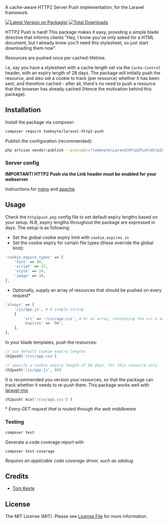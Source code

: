 A cache-aware HTTP2 Server Push implementation, for the Laravel framework

[![Latest Version on Packagist](https://img.shields.io/packagist/v/tomkeyte/laravel-http2-push.svg?style=flat-square)](https://packagist.org/packages/tomkeyte/laravel-http2-push)
[![Total Downloads](https://img.shields.io/packagist/dt/tomkeyte/laravel-http2-push.svg?style=flat-square)](https://packagist.org/packages/tomkeyte/laravel-http2-push)

HTTP2 Push is hard! This package makes it easy, providing a simple blade directive that informs clients "Hey, I know you've only asked for a HTML document, but I already know you'll need this stylesheet, so just start downloading them now".

Resources are pushed once per cached-lifetime.

i.e, say you have a stylesheet with a cache length set via the `Cache-Control` header, with an expiry length of 28 days.
The package will initially push the resource, and also set a cookie to track (per resource) whether it has been sent, and therefore cached - after all, there's no need to push a resource that the browser has already cached (Hence the motivation behind this package).

## Installation

Install the package via composer:

```bash
composer require tomkeyte/laravel-http2-push
```

Publish the configuration (recommended):

```bash
php artisan vendor:publish --provider="tomkeyte\LaravelHttp2Push\Http2PushServiceProvider"
```

### Server config

**IMPORTANT! HTTP2 Push via the Link header must be enabled for your webserver**

Instructions for [nginx](https://www.nginx.com/blog/nginx-1-13-9-http2-server-push/#configuring) and [apache](https://httpd.apache.org/docs/2.4/mod/mod_http2.html#h2push).

## Usage

Check the `http2push.php` config file to set default expiry lengths based on your setup. N.B, expiry lengths throughout the package are expressed in days. The setup is as following:

* Set the global cookie expiry limit with `cookie_expires_in`
* Set the cookie expiry for certain file types (these override the global limit):
```php
'cookie_expire_types' => [
    'font' => 90,
    'script' => 27,
    'style' => 24,
    'image' => 30,
],
```
* Optionally, supply an array of resources that should be pushed on every request*
```php
'always' => [
    '/js/app.js', # A simple string
    [
        'src' => '/css/app.css', # Or an array, containing the src & expiry time
        'expires' => '90',
    ],
],
```

In your blade templates, push the resources:

```php
// use default cookie expiry lengths
@h2push('/css/app.css')
```

```php
// specify a cookie expiry length of 60 days, for this resource only
@h2push('/js/app.js', 60)
```

It is recommended you version your resources, so that the package can track whether it needs to re-push them. This package works well with [laravel-mix](https://github.com/JeffreyWay/laravel-mix)

```php
@h2push( mix('/css/app.css') )
```

\* *Every GET request that is routed through the web middleware*

### Testing

``` bash
composer test
```

Generate a code coverage report with

```
composer test-coverage
```

*Requires an applicable code coverage driver, such as xdebug*

## Credits

- [Tom Keyte](https://github.com/tomkeyte)

## License

The MIT License (MIT). Please see [License File](LICENSE.md) for more information.
